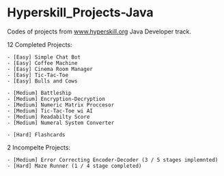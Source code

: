 # Hyperskill_Projects-Java
Codes of projects from www.hyperskill.org Java Developer track.

12 Completed Projects:

    - [Easy] Simple Chat Bot
    - [Easy] Coffee Machine
    - [Easy] Cinema Room Manager
    - [Easy] Tic-Tac-Toe
    - [Easy] Bulls and Cows

    - [Medium] Battleship
    - [Medium] Encryption-Decryption
    - [Medium] Numeric Matrix Proccesor
    - [Medium] Tic-Tac-Toe wi AI
    - [Medium] Readabilty Score
    - [Medium] Numeral System Converter

    - [Hard] Flashcards

2 Incompelte Projects:

    - [Medium] Error Correcting Encoder-Decoder (3 / 5 stages implemnted)
    - [Hard] Maze Runner (1 / 4 stage completed)